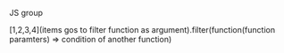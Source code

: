 JS group

[1,2,3,4](items gos to filter function as argument).filter(function(function paramters) => condition of another function) 